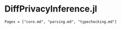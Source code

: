 
# DiffPrivacyInference.jl

```@contents
Pages = ["core.md", "parsing.md", "typechecking.md"]
```



